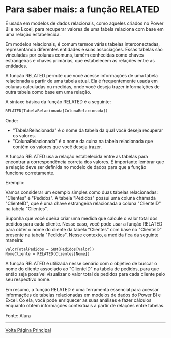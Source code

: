 # Para saber mais: a função RELATED

É usada em modelos de dados relacionais, como aqueles criados no Power BI e no Excel, para recuperar valores de uma tabela relaciona com base em uma relação estabelecida.

Em modelos relacionais, é comum termos várias tabelas interconectadas, representando diferentes entidades e suas associações. Essas tabelas são vinculadas por colunas comuns, tamém conhecidas como chaves estrangeiras e chaves primárias, que estabelecem as relações entre as entidades.

A função RELATED permite que você acesse informações de uma tabela relacionada a partir de uma tabela atual. Ela é frequentemente usada em colunas calculadas ou medidas, onde você deseja trazer informalções de outra tabela como base em uma relação.

A sintaxe básica da função RELATED é a seguinte:
```
RELATED(TabelaRelacionada[ColunaRelacionada])
```
Onde:
 - "TabelaRelacionada" é o nome da tabela da qual você deseja recuperar os valores.
 - "ColunaRelacionada" é o nome da culna na tabela relacionada que contém os valores que você deseja trazer.

 A função RELATED usa a relação estabelecida entre as tabelas para encontrar a correspondência correta dos valores. É importante lembrar que a relação deve ser definida no modelo de dados para que a função funcione corretamente.

 Exemplo:

 Vamos considerar um exemplo simples como duas tabelas relacionadas:
 "Clientes" e "Pedidos". A tabela "Pedidos" possui uma coluna chamada "ClienteID", que é uma chave estrangeira relacionada a coluna "ClienteID" na tabela "Clientes".

 Suponha que você queira criar uma medida que calcule o valor total dos pedidos para cada cliente. Nesse caso, você pode usar a função RELATED para obter o nome do cliente da tabela "Clientes" com base no "ClienteID" presente na tabela "Pedidos". Nesse contexto, a medida fica da seguinte maneira:
 ```
 ValorTotalPedidos = SUM(Pedidos[Valor])
 NomeCliente = RELATED(Clientes[Nome])
 ```

 A função RELATED é utilizada nesse cenário com o objetivo de buscar o nome do cliente associado ao "ClienteID" na tabela de pedidos, para que então seja possível visualizar o valor total de pedidos para cada cliente pelo seu respectivo nome.

 Em resumo, a função RELATED é uma ferramenta essencial para acessar informações de tabelas relacionadas em modelos de dados do Power BI e Excel. Co ela, você pode enriquecer as suas análises e fazer cálculos enquanto obtem informações contextuais a partir de relações entre tabelas.

Fonte: Alura


 ---------------------
[Volta Página Principal](/README.md)